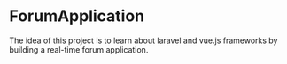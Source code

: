 # ForumApplication
The idea of this project is to learn about laravel and vue.js frameworks by building a real-time forum application.
